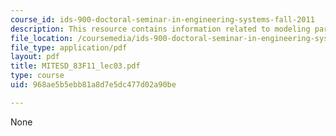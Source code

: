 ```yaml
---
course_id: ids-900-doctoral-seminar-in-engineering-systems-fall-2011
description: This resource contains information related to modeling paradigms.
file_location: /coursemedia/ids-900-doctoral-seminar-in-engineering-systems-fall-2011/968ae5b5ebb81a8d7e5dc477d02a90be_MITESD_83F11_lec03.pdf
file_type: application/pdf
layout: pdf
title: MITESD_83F11_lec03.pdf
type: course
uid: 968ae5b5ebb81a8d7e5dc477d02a90be

---
```

None